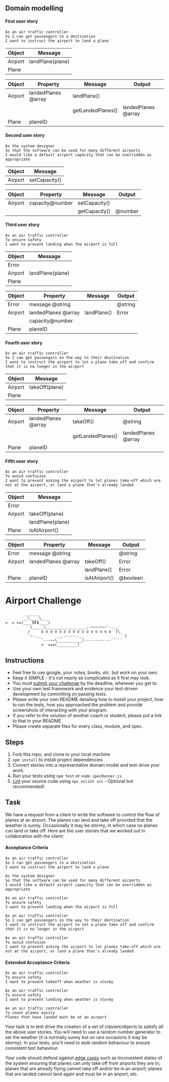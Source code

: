 ## Domain modelling 
#### First user story
```
As an air traffic controller
So I can get passengers to a destination
I want to instruct the airport to land a plane
```
| **Object** | **Message** |
| ---------- | ----------- |
| Airport | landPlane(plane) |
| Plane |  |

| **Object** | **Property** | **Message** | **Output** |
| ---------- | ------------ | ----------- | ---------- |
| Airport |  landedPlanes @array | landPlane() |  |
|         |                      | getLandedPlanes()| landedPlanes @array |
| Plane   |   planeID             |             | | 


#### Second user story
```
As the system designer
So that the software can be used for many different airports
I would like a default airport capacity that can be overridden as appropriate
```
| **Object** | **Message** |
| ---------- | ----------- |
| Airport | setCapacity() |

| **Object** | **Property** | **Message** | **Output** |
| ---------- | ------------ | ----------- | ---------- |
| Airport |  capacity@number | setCapacity() |  |
|          |                 | getCapacity() | @number |


#### Third user story
```
As an air traffic controller
To ensure safety
I want to prevent landing when the airport is full
```
| **Object** | **Message** |
| ---------- | ----------- |
| Error      |             |
| Airport | landPlane(plane) |
| Plane |  |

| **Object** | **Property** | **Message** | **Output** |
| ---------- | ------------ | ----------- | ---------- |
| Error   |  message @string|             | @string    |
| Airport |  landedPlanes @array | landPlane() | Error |
|         |  capacity@number     |  |  |
| Plane   |   planeID             |             | | 

#### Fourth user story
```
As an air traffic controller
So I can get passengers on the way to their destination
I want to instruct the airport to let a plane take off and confirm that it is no longer in the airport
```
| **Object** | **Message** |
| ---------- | ----------- |
| Airport | takeOff(plane) |
| Plane |  |

| **Object** | **Property** | **Message** | **Output** |
| ---------- | ------------ | ----------- | ---------- |
| Airport |  landedPlanes @array | takeOff() | @string |
|         |                      | getLandedPlanes()| landedPlanes @array |
| Plane   |   planeID            |             | | 

#### Fifth user story
```
As an air traffic controller
To avoid confusion
I want to prevent asking the airport to let planes take-off which are not at the airport, or land a plane that's already landed
```
| **Object** | **Message** |
| ---------- | ----------- |
| Error      |             |
| Airport | takeOff(plane) |
|         | landPlane(plane)|
| Plane   | isAtAirport()  |

| **Object** | **Property** | **Message** | **Output** |
| ---------- | ------------ | ----------- | ---------- |
| Error   |  message @string|             | @string    |
| Airport |  landedPlanes @array | takeOff()   | Error |
|         |                      | landPlane() | Error |
| Plane   |   planeID            | isAtAirport() | @boolean | 



Airport Challenge
=================

```
         ______
        __\____\___
=  = ==(____DFA____)
           \_____\__________________,-~~~~~~~`-.._
          /     o o o o o o o o o o o o o o o o  |\_
          `~-.__       __..----..__                  )
                `---~~\___________/------------`````
                =  ===(_________)

```

Instructions
---------

* Feel free to use google, your notes, books, etc. but work on your own.
* Keep it SIMPLE - it's not nearly as complicated as it first may look.
* You must [submit your challenge](https://airtable.com/shrUGm2T8TYCFAmjN) by the deadline, wherever you get to.
* Use your own test framework and evidence your test-driven development by committing on passing tests.
* Please write your own README detailing how to install your project, how to run the tests, how you approached the problem and provide screenshots of interacting with your program.
* If you refer to the solution of another coach or student, please put a link to that in your README.
* Please create separate files for every class, module, and spec.

Steps
-------

1. Fork this repo, and clone to your local machine
2. `npm install` to install project dependencies
3. Convert stories into a representative domain model and test-drive your work.
4. Run your tests using `npm test` or `node specRunner.js`
5. [Lint](https://eslint.org/docs/user-guide/getting-started) your source code using `npx eslint src` - Optional but recommended!

Task
-----

We have a request from a client to write the software to control the flow of planes at an airport. The planes can land and take off provided that the weather is sunny. Occasionally it may be stormy, in which case no planes can land or take off.  Here are the user stories that we worked out in collaboration with the client:

#### Acceptance Criteria
```
As an air traffic controller
So I can get passengers to a destination
I want to instruct the airport to land a plane

As the system designer
So that the software can be used for many different airports
I would like a default airport capacity that can be overridden as appropriate

As an air traffic controller
To ensure safety
I want to prevent landing when the airport is full

As an air traffic controller
So I can get passengers on the way to their destination
I want to instruct the airport to let a plane take off and confirm that it is no longer in the airport

As an air traffic controller
To avoid confusion
I want to prevent asking the airport to let planes take-off which are not at the airport, or land a plane that's already landed
```

#### Extended Acceptance Criteria
```
As an air traffic controller
To ensure safety
I want to prevent takeoff when weather is stormy

As an air traffic controller
To ensure safety
I want to prevent landing when weather is stormy

As an air traffic controller
To count planes easily
Planes that have landed must be at an airport
```

Your task is to test drive the creation of a set of classes/objects to satisfy all the above user stories. You will need to use a random number generator to set the weather (it is normally sunny but on rare occasions it may be stormy). In your tests, you'll need to stub random behaviour to ensure consistent test behaviour.

Your code should defend against [edge cases](http://programmers.stackexchange.com/questions/125587/what-are-the-difference-between-an-edge-case-a-corner-case-a-base-case-and-a-b) such as inconsistent states of the system ensuring that planes can only take off from airports they are in; planes that are already flying cannot take off and/or be in an airport; planes that are landed cannot land again and must be in an airport, etc.
